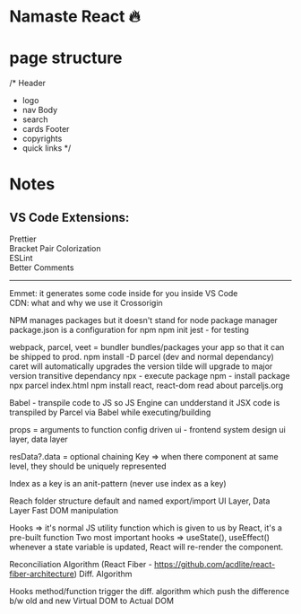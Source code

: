 # Namaste React 🔥

# page structure

/\*
Header

- logo
- nav
  Body
- search
- cards
  Footer
- copyrights
- quick links
  \*/

# Notes

## VS Code Extensions:

Prettier\
Bracket Pair Colorization\
ESLint\
Better Comments

---

Emmet: it generates some code inside for you inside VS Code  
CDN: what and why we use it
Crossorigin

NPM manages packages but it doesn't stand for node package manager
package.json is a configuration for npm
npm init
jest - for testing

webpack, parcel, veet = bundler bundles/packages your app so that it can be shipped to prod.
npm install -D parcel (dev and normal dependancy)
caret will automatically upgrades the version
tilde will upgrade to major version
transitive dependancy
npx - execute package
npm - install package
npx parcel index.html
npm install react, react-dom
read about parceljs.org

Babel - transpile code to JS so JS Engine can undderstand it
JSX code is transpiled by Parcel via Babel while executing/building

props = arguments to function
config driven ui - frontend system design
ui layer, data layer

resData?.data = optional chaining
Key => when there component at same level, they should be uniquely represented

Index as a key is an anit-pattern (never use index as a key)

Reach folder structure
default and named export/import
UI Layer, Data Layer
Fast DOM manipulation

Hooks => it's normal JS utility function which is given to us by React, it's a pre-built function
Two most important hooks => useState(), useEffect()
whenever a state variable is updated, React will re-render the component.

Reconciliation Algorithm (React Fiber - https://github.com/acdlite/react-fiber-architecture)
Diff. Algorithm

Hooks method/function trigger the diff. algorithm which push the difference b/w old and new Virtual DOM to Actual DOM
